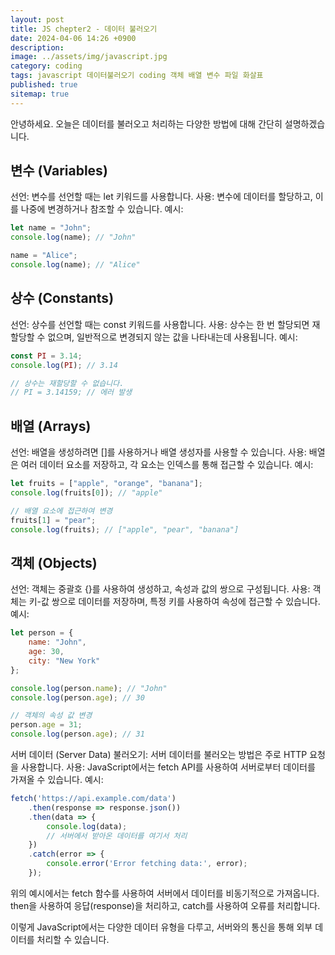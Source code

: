 ```yaml
---
layout: post
title: JS chepter2 - 데이터 불러오기
date: 2024-04-06 14:26 +0900
description: 
image: ../assets/img/javascript.jpg
category: coding
tags: javascript 데이터불러오기 coding 객체 배열 변수 파일 화살표
published: true
sitemap: true
---
```


안녕하세요. 오늘은 데이터를 불러오고 처리하는 다양한 방법에 대해 간단히 설명하겠습니다.

## 변수 (Variables)
선언: 변수를 선언할 때는 let 키워드를 사용합니다.
사용: 변수에 데이터를 할당하고, 이를 나중에 변경하거나 참조할 수 있습니다.
예시:
````javascript
let name = "John";
console.log(name); // "John"

name = "Alice";
console.log(name); // "Alice"
````


## 상수 (Constants)
선언: 상수를 선언할 때는 const 키워드를 사용합니다.
사용: 상수는 한 번 할당되면 재할당할 수 없으며, 일반적으로 변경되지 않는 값을 나타내는데 사용됩니다.
예시:
````javascript
const PI = 3.14;
console.log(PI); // 3.14

// 상수는 재할당할 수 없습니다.
// PI = 3.14159; // 에러 발생
````

## 배열 (Arrays)
선언: 배열을 생성하려면 []를 사용하거나 배열 생성자를 사용할 수 있습니다.
사용: 배열은 여러 데이터 요소를 저장하고, 각 요소는 인덱스를 통해 접근할 수 있습니다.
예시:
````javascript
let fruits = ["apple", "orange", "banana"];
console.log(fruits[0]); // "apple"

// 배열 요소에 접근하여 변경
fruits[1] = "pear";
console.log(fruits); // ["apple", "pear", "banana"]
````

## 객체 (Objects)
선언: 객체는 중괄호 {}를 사용하여 생성하고, 속성과 값의 쌍으로 구성됩니다.
사용: 객체는 키-값 쌍으로 데이터를 저장하며, 특정 키를 사용하여 속성에 접근할 수 있습니다.
예시:
````javascript
let person = {
    name: "John",
    age: 30,
    city: "New York"
};

console.log(person.name); // "John"
console.log(person.age); // 30

// 객체의 속성 값 변경
person.age = 31;
console.log(person.age); // 31
````

서버 데이터 (Server Data)
불러오기: 서버 데이터를 불러오는 방법은 주로 HTTP 요청을 사용합니다.
사용: JavaScript에서는 fetch API를 사용하여 서버로부터 데이터를 가져올 수 있습니다.
예시:
````javascript
fetch('https://api.example.com/data')
    .then(response => response.json())
    .then(data => {
        console.log(data);
        // 서버에서 받아온 데이터를 여기서 처리
    })
    .catch(error => {
        console.error('Error fetching data:', error);
    });
````

위의 예시에서는 fetch 함수를 사용하여 서버에서 데이터를 비동기적으로 가져옵니다. then을 사용하여 응답(response)을 처리하고, catch를 사용하여 오류를 처리합니다.


이렇게 JavaScript에서는 다양한 데이터 유형을 다루고, 서버와의 통신을 통해 외부 데이터를 처리할 수 있습니다.